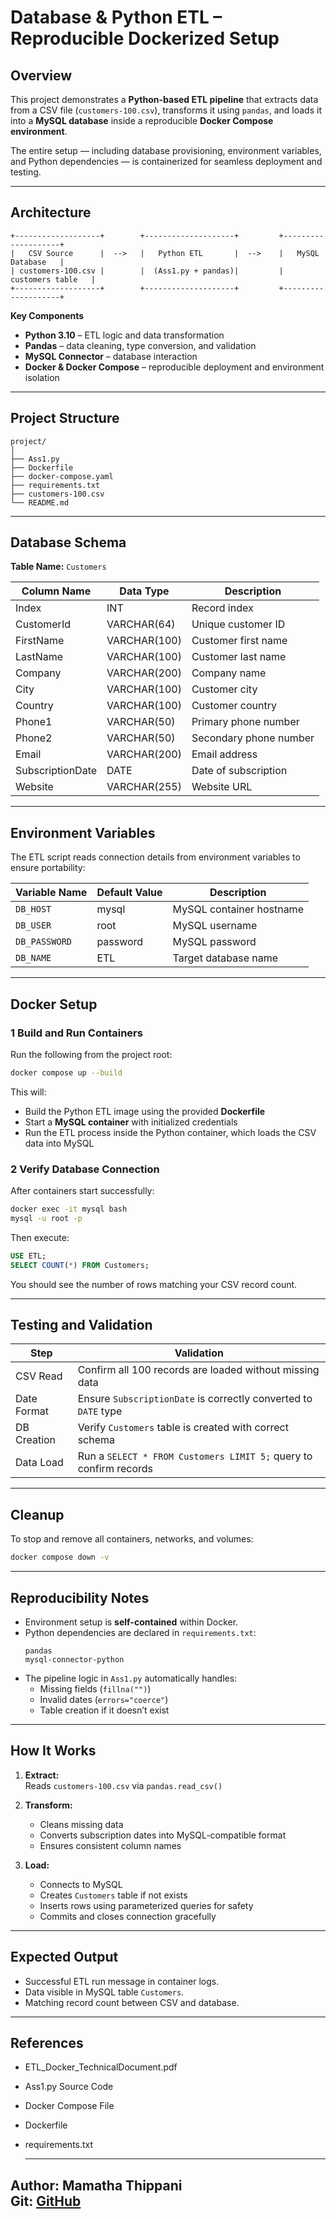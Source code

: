 #  Database & Python ETL – Reproducible Dockerized Setup

##  Overview

This project demonstrates a **Python-based ETL pipeline** that extracts data from a CSV file (`customers-100.csv`), transforms it using `pandas`, and loads it into a **MySQL database** inside a reproducible **Docker Compose environment**.

The entire setup — including database provisioning, environment variables, and Python dependencies — is containerized for seamless deployment and testing.

---

##  Architecture

```
+-------------------+        +--------------------+         +--------------------+
|   CSV Source      |  -->   |   Python ETL       |  -->    |   MySQL Database   |
| customers-100.csv |        |  (Ass1.py + pandas)|         |  customers table   |
+-------------------+        +--------------------+         +--------------------+
```

**Key Components**
- **Python 3.10** – ETL logic and data transformation
- **Pandas** – data cleaning, type conversion, and validation
- **MySQL Connector** – database interaction
- **Docker & Docker Compose** – reproducible deployment and environment isolation

---

##  Project Structure

```
project/
│
├── Ass1.py
├── Dockerfile
├── docker-compose.yaml
├── requirements.txt
├── customers-100.csv
└── README.md
```

---

## Database Schema

**Table Name:** `Customers`

| Column Name       | Data Type   | Description              |
|-------------------|-------------|---------------------------|
| Index             | INT         | Record index             |
| CustomerId        | VARCHAR(64) | Unique customer ID        |
| FirstName         | VARCHAR(100)| Customer first name       |
| LastName          | VARCHAR(100)| Customer last name        |
| Company           | VARCHAR(200)| Company name              |
| City              | VARCHAR(100)| Customer city             |
| Country           | VARCHAR(100)| Customer country          |
| Phone1            | VARCHAR(50) | Primary phone number      |
| Phone2            | VARCHAR(50) | Secondary phone number    |
| Email             | VARCHAR(200)| Email address             |
| SubscriptionDate  | DATE        | Date of subscription      |
| Website           | VARCHAR(255)| Website URL               |

---

##  Environment Variables

The ETL script reads connection details from environment variables to ensure portability:

| Variable Name | Default Value | Description |
|----------------|----------------|-------------|
| `DB_HOST` | mysql | MySQL container hostname |
| `DB_USER` | root | MySQL username |
| `DB_PASSWORD` | password | MySQL password |
| `DB_NAME` | ETL | Target database name |

---

## Docker Setup

### 1️ Build and Run Containers
Run the following from the project root:
```bash
docker compose up --build
```

This will:
- Build the Python ETL image using the provided **Dockerfile**
- Start a **MySQL container** with initialized credentials
- Run the ETL process inside the Python container, which loads the CSV data into MySQL

### 2️ Verify Database Connection
After containers start successfully:
```bash
docker exec -it mysql bash
mysql -u root -p
```
Then execute:
```sql
USE ETL;
SELECT COUNT(*) FROM Customers;
```
You should see the number of rows matching your CSV record count.

---

##  Testing and Validation

| Step | Validation |
|------|-------------|
| CSV Read | Confirm all 100 records are loaded without missing data |
| Date Format | Ensure `SubscriptionDate` is correctly converted to `DATE` type |
| DB Creation | Verify `Customers` table is created with correct schema |
| Data Load | Run a `SELECT * FROM Customers LIMIT 5;` query to confirm records |

---

## Cleanup
To stop and remove all containers, networks, and volumes:
```bash
docker compose down -v
```

---

##  Reproducibility Notes
- Environment setup is **self-contained** within Docker.
- Python dependencies are declared in `requirements.txt`:
  ```
  pandas
  mysql-connector-python
  ```
- The pipeline logic in `Ass1.py` automatically handles:
  - Missing fields (`fillna("")`)
  - Invalid dates (`errors="coerce"`)
  - Table creation if it doesn’t exist

---

##  How It Works

1. **Extract:**  
   Reads `customers-100.csv` via `pandas.read_csv()`

2. **Transform:**  
   - Cleans missing data  
   - Converts subscription dates into MySQL-compatible format  
   - Ensures consistent column names

3. **Load:**  
   - Connects to MySQL  
   - Creates `Customers` table if not exists  
   - Inserts rows using parameterized queries for safety  
   - Commits and closes connection gracefully

---

## Expected Output
- Successful ETL run message in container logs.
- Data visible in MySQL table `Customers`.
- Matching record count between CSV and database.

---

##  References
- ETL_Docker_TechnicalDocument.pdf
- Ass1.py Source Code
- Docker Compose File
- Dockerfile
- requirements.txt

  ---
**Author:** Mamatha Thippani  
**Git:** [GitHub](https://github.com/Mamathathippani28/Docker/tree/main/ETL)
---
